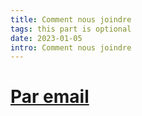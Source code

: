 ```yaml
---
title: Comment nous joindre
tags: this part is optional
date: 2023-01-05
intro: Comment nous joindre
---
```


# [Par email](mailto:contact@avados.net)

